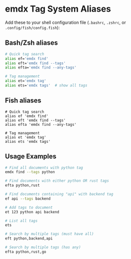 # emdx Tag System Aliases

Add these to your shell configuration file (`.bashrc`, `.zshrc`, or `.config/fish/config.fish`):

## Bash/Zsh aliases

```bash
# Quick tag search
alias ef='emdx find'
alias eft='emdx find --tags'
alias efta='emdx find --any-tags'

# Tag management  
alias et='emdx tag'
alias ets='emdx tags'  # show all tags
```

## Fish aliases

```fish
# Quick tag search
alias ef 'emdx find'
alias eft 'emdx find --tags'
alias efta 'emdx find --any-tags'

# Tag management
alias et 'emdx tag'
alias ets 'emdx tags'
```

## Usage Examples

```bash
# Find all documents with python tag
emdx find --tags python

# Find documents with either python OR rust tags
efta python,rust

# Find documents containing "api" with backend tag
ef api --tags backend

# Add tags to document
et 123 python api backend

# List all tags
ets

# Search by multiple tags (must have all)
eft python,backend,api

# Search by multiple tags (has any)
efta python,rust,go
```